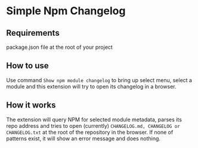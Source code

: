 # Simple Npm Changelog

## Requirements

package.json file at the root of your project

## How to use

Use command `Show npm module changelog` to bring up select menu, select a module and this extension will try to open its changelog in a browser.

## How it works

The extension will query NPM for selected module metadata, parses its repo address and tries to open (currently) `CHANGELOG.md, CHANGELOG or CHANGELOG.txt` at the root of the repository in the browser. If none of patterns exist, it will show an error message and does nothing.
